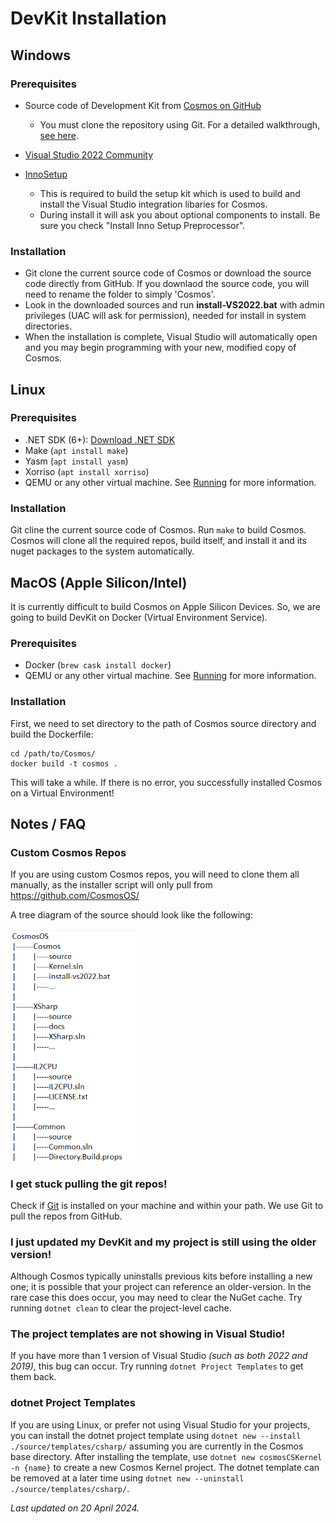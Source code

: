 # DevKit Installation 

## Windows

###  Prerequisites

* Source code of Development Kit from [Cosmos on GitHub](https://github.com/CosmosOS/Cosmos)
   * You must clone the repository using Git. For a detailed walkthrough, [see here](https://help.github.com/articles/fork-a-repo/).

* [Visual Studio 2022 Community](https://visualstudio.microsoft.com/vs/)  
* [InnoSetup](http://www.jrsoftware.org/isdl.php#qsp)

   * This is required to build the setup kit which is used to build and install the Visual Studio integration libaries for Cosmos.
   * During install it will ask you about optional components to install. Be sure you check "Install Inno Setup Preprocessor".

###  Installation

* Git clone the current source code of Cosmos or download the source code directly from GitHub. If you downlaod the source code, you will need to rename the folder to simply 'Cosmos'.
* Look in the downloaded sources and run **install-VS2022.bat** with admin privileges (UAC will ask for permission), needed for install in system directories.
* When the installation is complete, Visual Studio will automatically open and you may begin programming with your new, modified copy of Cosmos.


## Linux

###  Prerequisites

* .NET SDK (6+): [Download .NET SDK](https://learn.microsoft.com/en-us/dotnet/core/install/linux)
* Make (`apt install make`)
* Yasm (`apt install yasm`)
* Xorriso (`apt install xorriso`)
* QEMU or any other virtual machine. See [Running](https://cosmosos.github.io/articles/Installation/Running.html) for more information.

###  Installation
Git cline the current source code of Cosmos.
Run `make` to build Cosmos. Cosmos will clone all the required repos, build itself, and install it and its nuget packages to the system automatically.

## MacOS (Apple Silicon/Intel)
It is currently difficult to build Cosmos on Apple Silicon Devices. So, we are going to build DevKit on Docker (Virtual Environment Service).

### Prerequisites

* Docker (`brew cask install docker`)
* QEMU or any other virtual machine. See [Running](https://cosmosos.github.io/articles/Installation/Running.html) for more information.


###  Installation
First, we need to set directory to the path of Cosmos source directory and build the Dockerfile:
```
cd /path/to/Cosmos/
docker build -t cosmos .
```
This will take a while. If there is no error, you successfully installed Cosmos on a Virtual Environment!

## Notes / FAQ

### Custom Cosmos Repos

If you are using custom Cosmos repos, you will need to clone them all manually, as the installer script will only pull from https://github.com/CosmosOS/

A tree diagram of the source should look like the following:

<img src="https://raw.githubusercontent.com/CosmosOS/Cosmos/master/Docs/images/Dir.png" width="200">


### I get stuck pulling the git repos!

Check if [Git](https://git-scm.com/) is installed on your machine and within your path. We use Git to pull the repos from GitHub.

### I just updated my DevKit and my project is still using the older version!

Although Cosmos typically uninstalls previous kits before installing a new one; it is possible that your project can reference an older-version. In the rare case this does occur, you may need to clear the NuGet cache. Try running `dotnet clean` to clear the project-level cache. 

### The project templates are not showing in Visual Studio!

If you have more than 1 version of Visual Studio *(such as both 2022 and 2019)*, this bug can occur. Try running `dotnet Project Templates` to get them back.

### dotnet Project Templates

If you are using Linux, or prefer not using Visual Studio for your projects, you can install the dotnet project template using `dotnet new --install ./source/templates/csharp/` assuming you are currently in the Cosmos base directory. After installing the template, use `dotnet new cosmosCSKernel -n {name}` to create a new Cosmos Kernel project. 
The dotnet template can be removed at a later time using `dotnet new --uninstall ./source/templates/csharp/`.

*Last updated on 20 April 2024.*

